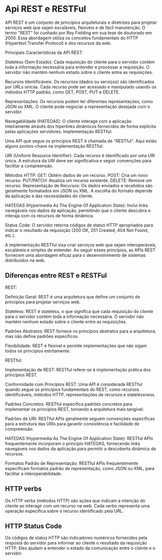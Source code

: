  # Api REST e RESTFul

API REST é um conjunto de princípios arquiteturais e diretrizes para projetar serviços web que sejam escaláveis, flexíveis e de fácil manutenção. O termo "REST" foi cunhado por Roy Fielding em sua tese de doutorado em 2000. Essa abordagem utiliza os conceitos fundamentais do HTTP (Hypertext Transfer Protocol) e dos recursos da web.

Principais Características da API REST:

Stateless (Sem Estado): Cada requisição do cliente para o servidor contém toda a informação necessária para entender e processar a requisição. O servidor não mantém nenhum estado sobre o cliente entre as requisições.

Recursos Identificáveis: Os recursos (dados ou serviços) são identificados por URLs únicas. Cada recurso pode ser acessado e manipulado usando os métodos HTTP padrão, como GET, POST, PUT e DELETE.

Representações: Os recursos podem ter diferentes representações, como JSON ou XML. O cliente pode negociar a representação desejada com o servidor.

Navegabilidade (HATEOAS): O cliente interage com a aplicação inteiramente através dos hiperlinks dinâmicos fornecidos de forma explícita pelas aplicações servidores.
Implementação RESTful:

Uma API que segue os princípios REST é chamada de "RESTful". Aqui estão alguns pontos-chave na implementação RESTful:

URI (Uniform Resource Identifier): Cada recurso é identificado por uma URI única. A estrutura da URI deve ser significativa e seguir convenções para facilitar a compreensão.

Métodos HTTP:
GET: Obtém dados de um recurso.
POST: Cria um novo recurso.
PUT/PATCH: Atualiza um recurso existente.
DELETE: Remove um recurso.
Representação de Recursos: Os dados enviados e recebidos são geralmente formatados em JSON ou XML. A escolha do formato depende da aplicação e das necessidades do cliente.

HATEOAS (Hypermedia As The Engine Of Application State): Inclui links navegáveis nos dados da aplicação, permitindo que o cliente descubra e interaja com os recursos de forma dinâmica.

Status Code: O servidor retorna códigos de status HTTP apropriados para indicar o resultado da requisição (200 OK, 201 Created, 404 Not Found, etc.).

A implementação RESTful visa criar serviços web que sejam interoperáveis, escaláveis e simples de entender. Ao seguir esses princípios, as APIs REST fornecem uma abordagem eficaz para o desenvolvimento de sistemas distribuídos na web.

## Diferenças entre REST e RESTFul

REST:

Definição Geral: REST é uma arquitetura que define um conjunto de princípios para projetar serviços web.

Stateless: REST é stateless, o que significa que cada requisição do cliente para o servidor contém toda a informação necessária. O servidor não mantém nenhum estado sobre o cliente entre as requisições.

Padrões Abstratos: REST fornece os princípios abstratos para a arquitetura, mas não define padrões específicos.

Flexibilidade: REST é flexível e permite implementações que não sigam todos os princípios estritamente.

RESTful:

Implementação de REST: RESTful refere-se à implementação prática dos princípios REST.

Conformidade com Princípios REST: Uma API é considerada RESTful quando segue os princípios fundamentais do REST, como recursos identificáveis, métodos HTTP, representações de recursos e statelessness.

Padrões Concretos: RESTful especifica padrões concretos para implementar os princípios REST, tornando a arquitetura mais tangível.

Padrões de URI: RESTful APIs geralmente seguem convenções específicas para a estrutura das URIs para garantir consistência e facilidade de compreensão.

HATEOAS (Hypermedia As The Engine Of Application State): RESTful APIs frequentemente incorporam o princípio HATEOAS, fornecendo links navegáveis nos dados da aplicação para permitir a descoberta dinâmica de recursos.

Formatos Padrão de Representação: RESTful APIs frequentemente especificam formatos padrão de representação, como JSON ou XML, para facilitar a interoperabilidade.

  ## HTTP verbs
Os HTTP verbs (métodos HTTP) são ações que indicam a intenção do cliente ao interagir com um recurso na web. Cada verbo representa uma operação específica sobre o recurso identificado pela URL. 

  ## HTTP Status Code
  
Os códigos de status HTTP são indicadores numéricos fornecidos pela resposta do servidor para informar ao cliente o resultado da requisição HTTP. Eles ajudam a entender o estado da comunicação entre o cliente e o servidor.
  

